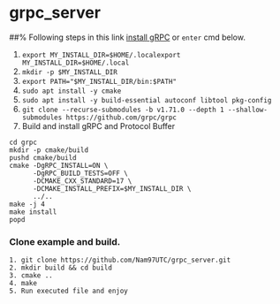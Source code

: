 # grpc_server

##% Following steps in this link [install gRPC](https://grpc.io/docs/languages/cpp/quickstart/) or ```enter``` cmd below.
1. ```export MY_INSTALL_DIR=$HOME/.localexport MY_INSTALL_DIR=$HOME/.local```
2. ```mkdir -p $MY_INSTALL_DIR```
3. ```export PATH="$MY_INSTALL_DIR/bin:$PATH"```
4. ```sudo apt install -y cmake```
5. ```sudo apt install -y build-essential autoconf libtool pkg-config```
6. ```git clone --recurse-submodules -b v1.71.0 --depth 1 --shallow-submodules https://github.com/grpc/grpc```
7. Build and install gRPC and Protocol Buffer
```
cd grpc
mkdir -p cmake/build
pushd cmake/build
cmake -DgRPC_INSTALL=ON \
      -DgRPC_BUILD_TESTS=OFF \
      -DCMAKE_CXX_STANDARD=17 \
      -DCMAKE_INSTALL_PREFIX=$MY_INSTALL_DIR \
      ../..
make -j 4
make install
popd
```
### Clone example and build.
```
1. git clone https://github.com/Nam97UTC/grpc_server.git
2. mkdir build && cd build
3. cmake ..
4. make
5. Run executed file and enjoy
```
